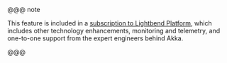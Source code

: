 @@@ note

This feature is included in a [subscription to Lightbend Platform](https://www.lightbend.com/lightbend-platform-subscription), which includes other technology enhancements, monitoring and telemetry, and one-to-one support from the expert engineers behind Akka.

@@@
